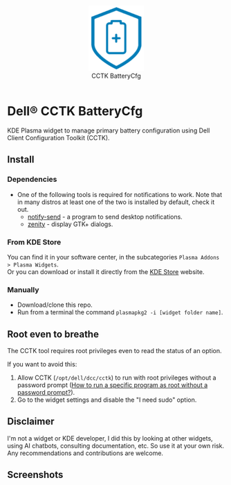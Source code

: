 <div align="center">
<picture>
  <source media="(prefers-color-scheme: dark)" srcset="logo.png">
  <img alt="Logo" src="logo.png" height="150px">
</picture>
<br>
CCTK BatteryCfg
</div>
<br>

# Dell® CCTK BatteryCfg
KDE Plasma widget to manage primary battery configuration using Dell Client Configuration Toolkit (CCTK).

## Install

### Dependencies

- One of the following tools is required for notifications to work. Note that in many distros at least one of the two is installed by default, check it out.
  - [notify-send](https://www.commandlinux.com/man-page/man1/notify-send.1.html) - a program to send desktop notifications.
  - [zenity](https://www.commandlinux.com/man-page/man1/zenity.1.html) - display GTK+ dialogs.

### From KDE Store
You can find it in your software center, in the subcategories `Plasma Addons > Plasma Widgets`.  
Or you can download or install it directly from the [KDE Store](https://store.kde.org/p/2097829/) website.

### Manually
- Download/clone this repo.
- Run from a terminal the command `plasmapkg2 -i [widget folder name]`.

## Root even to breathe
The CCTK tool requires root privileges even to read the status of an option.

If you want to avoid this:
1. Allow CCTK (`/opt/dell/dcc/cctk`) to run with root privileges without a password prompt ([How to run a specific program as root without a password prompt?](https://unix.stackexchange.com/q/18830/406284)).
2. Go to the widget settings and disable the "I need sudo" option.

## Disclaimer
I'm not a widget or KDE developer, I did this by looking at other widgets, using AI chatbots, consulting documentation, etc. So use it at your own risk.
Any recommendations and contributions are welcome.

## Screenshots
